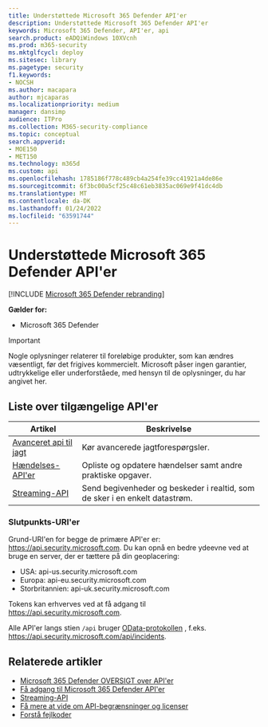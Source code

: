 ```yaml
---
title: Understøttede Microsoft 365 Defender API'er
description: Understøttede Microsoft 365 Defender API'er
keywords: Microsoft 365 Defender, API'er, api
search.product: eADQiWindows 10XVcnh
ms.prod: m365-security
ms.mktglfcycl: deploy
ms.sitesec: library
ms.pagetype: security
f1.keywords:
- NOCSH
ms.author: macapara
author: mjcaparas
ms.localizationpriority: medium
manager: dansimp
audience: ITPro
ms.collection: M365-security-compliance
ms.topic: conceptual
search.appverid:
- MOE150
- MET150
ms.technology: m365d
ms.custom: api
ms.openlocfilehash: 1785186f778c489cb4a254fe39cc41921a4de86e
ms.sourcegitcommit: 6f3bc00a5cf25c48c61eb3835ac069e9f41dc4db
ms.translationtype: MT
ms.contentlocale: da-DK
ms.lasthandoff: 01/24/2022
ms.locfileid: "63591744"
---
```

# <a name="supported-microsoft-365-defender-apis"></a>Understøttede Microsoft 365 Defender API'er 

[!INCLUDE [Microsoft 365 Defender rebranding](../includes/microsoft-defender.md)]

**Gælder for:**
- Microsoft 365 Defender

> [!IMPORTANT]
> Nogle oplysninger relaterer til foreløbige produkter, som kan ændres væsentligt, før det frigives kommercielt. Microsoft påser ingen garantier, udtrykkelige eller underforståede, med hensyn til de oplysninger, du har angivet her.

## <a name="list-of-available-apis"></a>Liste over tilgængelige API'er

Artikel | Beskrivelse
-|-
[Avanceret api til jagt](api-advanced-hunting.md) | Kør avancerede jagtforespørgsler.
[Hændelses-API'er](api-incident.md) | Opliste og opdatere hændelser samt andre praktiske opgaver.
[Streaming-API](streaming-api.md) | Send begivenheder og beskeder i realtid, som de sker i en enkelt datastrøm.

### <a name="endpoint-uris"></a>Slutpunkts-URI'er

Grund-URI'en for begge de primære API'er er: https://api.security.microsoft.com. Du kan opnå en bedre ydeevne ved at bruge en server, der er tættere på din geoplacering:

- USA: api-us.security.microsoft.com
- Europa: api-eu.security.microsoft.com
- Storbritannien: api-uk.security.microsoft.com

Tokens kan erhverves ved at få adgang til https://api.security.microsoft.com.

Alle API'er langs stien `/api` bruger [OData-protokollen](/odata/overview) , f.eks. https://api.security.microsoft.com/api/incidents.

## <a name="related-articles"></a>Relaterede artikler

- [Microsoft 365 Defender OVERSIGT over API'er](api-overview.md)
- [Få adgang til Microsoft 365 Defender API'er](api-access.md)
- [Streaming-API](../defender-endpoint/raw-data-export.md)
- [Få mere at vide om API-begrænsninger og licenser](api-terms.md)
- [Forstå fejlkoder](api-error-codes.md)
